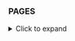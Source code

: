 ### PAGES


<details>

<summary>Click to expand</summary>

- 🌐 Home Page
  - Live View - [Home Page (returning user)](https://clementine-christian-byrnes-projects.vercel.app/)
  - Source - [/index.jsx](https://github.com/christian-byrne/clementine/blob/main/pages/index.jsx)
- 📦 Dress
  - Live View - [Dress - Get Suggestions (main use)](https://clementine-christian-byrnes-projects.vercel.app/dress)
  - Source - [dress.jsx](https://github.com/christian-byrne/clementine/blob/main/pages/dress.jsx)
- 💎 Currency
  - Live View - [Rubies - In-site Currency Dashboard](https://clementine-christian-byrnes-projects.vercel.app/rubies)
  - Source - [rubies/index.jsx](https://github.com/christian-byrne/clementine/blob/main/pages/rubies/index.jsx)
- 🏆 Leaderboards
  - Live View - [Micro-Leaderboards Page](https://clementine-christian-byrnes-projects.vercel.app/leaderboards)
  - Source - [leaderboards.jsx](https://github.com/christian-byrne/clementine/blob/main/pages/leaderboards.jsx)
- 👤 User Profile
  - Live View - Example Users
    - Wednesday Addams - [user/wednesday-addams](https://clementine-christian-byrnes-projects.vercel.app/user/wednesday-addams)
    - astarisborn - [user/astarisborn](https://clementine-christian-byrnes-projects.vercel.app/user/astarisborn)
    - Kate Mercer - [user/kate-mercer](https://clementine-christian-byrnes-projects.vercel.app/user/kate-mercer)
    - Lena Double - [user/lena-double](https://clementine-christian-byrnes-projects.vercel.app/user/lena-double)
  - Source - [user/[name].jsx](https://github.com/christian-byrne/clementine/blob/main/pages/user/%5Bname%5D.jsx)
- 🎨 Create
  - Live View - [Create/Refine Stylists (models)](https://clementine-christian-byrnes-projects.vercel.app/create/refine)
  - Source - [create/refine/index.jsx](https://github.com/christian-byrne/clementine/blob/main/pages/create/refine/index.jsx)
- 🔄 Merge
  - Live View - [Merge Stylists (models)](https://clementine-christian-byrnes-projects.vercel.app/create/merge)
  - Source - [create/merge/index.jsx](https://github.com/christian-byrne/clementine/blob/main/pages/create/merge/index.jsx)
- 👒 Styles
  - Live View - [Styles - Stylist Creation Reference Points/Glossary](https://clementine-christian-byrnes-projects.vercel.app/styles)
  - Source - [styles.jsx](https://github.com/christian-byrne/clementine/blob/main/pages/styles.jsx)
- 🌟 Featured
  - Live View - [Featured Content (live feed)](https://clementine-christian-byrnes-projects.vercel.app/featured)
  - Source - [featured.jsx](https://github.com/christian-byrne/clementine/blob/main/pages/featured.jsx)
- 👗 Stylists
  - Live View - [Stylists (models scroller browsing)](https://clementine-christian-byrnes-projects.vercel.app/browse/stylists/0)
  - Source - [browse/[contentType]/[itemName].jsx](https://github.com/christian-byrne/clementine/blob/main/pages/browse/%5BcontentType%5D/%5BitemName%5D.jsx)
- 📷 Photos
  - Live View - [Photos (scroller browsing)](https://clementine-christian-byrnes-projects.vercel.app/browse/photos/0)
  - Source - [browse/[contentType]/[itemName].jsx](https://github.com/christian-byrne/clementine/blob/main/pages/browse/%5BcontentType%5D/%5BitemName%5D.jsx) 
- 📝 Blog Pages
  - Live View - [Blog - All Articles](https://clementine-christian-byrnes-projects.vercel.app/blog)
  - Source - [blog/index.jsx](https://github.com/christian-byrne/clementine/blob/main/pages/blog/index.jsx)
- 📜 Silhouettes
  - Live View - [Silhouettes - Reference & Workshop (canvas)](https://clementine-christian-byrnes-projects.vercel.app/blog/blue-is-a-language/silhouettes) 
  - Source - [blog/blue-is-a-language/silhouettes.jsx](https://github.com/christian-byrne/clementine/blob/main/pages/blog/blue-is-a-language/silhouettes.jsx)
- 🎉 New User Welcome/Signup Page
  - In Progress...
- My Closet
  - In Progress... 
- Daily Tasks
  - In Progress...
- Site-wide Search
  - In Progress...


&nbsp; 

</details>
